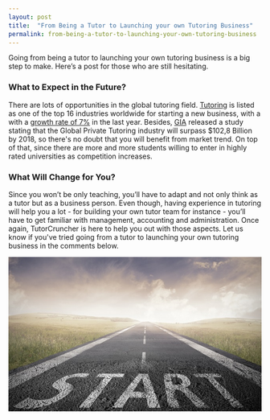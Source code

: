 ```yaml
---
layout: post
title:  "From Being a Tutor to Launching your own Tutoring Business"
permalink: from-being-a-tutor-to-launching-your-own-tutoring-business
---
```

Going from being a tutor to launching your own tutoring business is a big step to make. Here’s a post for those who are still hesitating.

### What to Expect in the Future?

There are lots of opportunities in the global tutoring field. [Tutoring](http://www.strategyr.com/pressMCP-1597.asp) is listed as one of the top 16 industries worldwide for starting a new business, with a with a [growth rate of 7%](http://monitor.icef.com/2012/11/global-tutoring-industry-experiencing-explosive-growth/) in the last year. Besides, [GIA](http://www.forbes.com/sites/jamesmarshallcrotty/2012/10/30/global-private-tutoring-market-will-surpass-102-billion-by-2018/) released a study stating that the Global Private Tutoring industry will surpass $102,8 Billion by 2018, so there's no doubt that you will benefit from market trend. On top of that, since there are more and more students willing to enter in highly rated universities as competition increases.

### What Will Change for You?

Since you won’t be only teaching, you’ll have to adapt and not only think as a tutor but as a business person. Even though, having experience in tutoring will help you a lot - for building your own tutor team for instance - you’ll have to get familiar with management, accounting and administration. Once again, TutorCruncher is here to help you out with those aspects. Let us know if you've tried going from a tutor to launching your own tutoring business in the comments below.

<a href="/how-to-start-a-tutoring-business/" data-title="How to start a tutoring business">
  <img src="/img/blogs/how-to-start-a-tutoring-business.jpg" alt-text="How to start a tutoring business"/>
</a>
